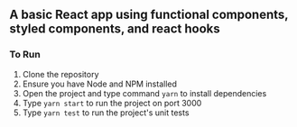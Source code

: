 ## A basic React app using functional components, styled components, and react hooks

### To Run
1. Clone the repository
2. Ensure you have Node and NPM installed
3. Open the project and type command ```yarn``` to install dependencies
4. Type ```yarn start``` to run the project on port 3000
5. Type ```yarn test``` to run the project's unit tests
